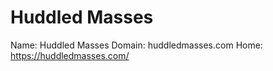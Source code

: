 
# Huddled Masses 

Name: Huddled Masses 
Domain: huddledmasses.com
Home: https://huddledmasses.com/
